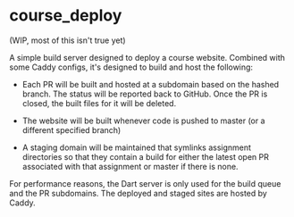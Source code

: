 # course_deploy

(WIP, most of this isn't true yet)

A simple build server designed to deploy a course website. Combined with some
Caddy configs, it's designed to build and host the following:

- Each PR will be built and hosted at a subdomain based on the hashed branch.
The status will be reported back to GitHub. Once the PR is closed, the built
files for it will be deleted.

- The website will be built whenever code is pushed to master (or a
different specified branch)

- A staging domain will be maintained that symlinks assignment directories so
that they contain a build for either the latest open PR associated with that
assignment or master if there is none.

For performance reasons, the Dart server is only used for the build queue and
the PR subdomains. The deployed and staged sites are hosted by Caddy.
